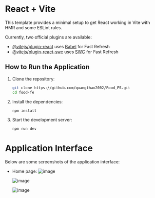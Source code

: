 # React + Vite

This template provides a minimal setup to get React working in Vite with HMR and some ESLint rules.

Currently, two official plugins are available:

- [@vitejs/plugin-react](https://github.com/vitejs/vite-plugin-react/blob/main/packages/plugin-react/README.md) uses [Babel](https://babeljs.io/) for Fast Refresh
- [@vitejs/plugin-react-swc](https://github.com/vitejs/vite-plugin-react-swc) uses [SWC](https://swc.rs/) for Fast Refresh

## How to Run the Application

1. Clone the repository:

   ```sh
   git clone https://github.com/quangthao2002/Food_FS.git
   cd food-fe
   ```

2. Install the dependencies:

   ```sh
   npm install
   ```

3. Start the development server:
   ```sh
   npm run dev
   ```
# Application Interface
Below are some screenshots of the application interface:
- Home page:
  ![image](https://github.com/user-attachments/assets/b65f8269-4ea5-4536-8510-0d64c4ee4991)

  ![image](https://github.com/user-attachments/assets/53c203ff-fa29-4981-b20d-174e577b5982)

  ![image](https://github.com/user-attachments/assets/feb293ca-9a05-4e5f-b8a8-1029629612bd)



